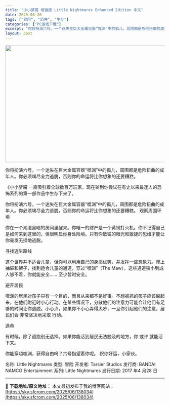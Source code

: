 ```yaml
---
title: "小小梦魇 增强版 Little Nightmares Enhanced Edition 中文"
date: 2025-06-26
tags: ["冒险", "恐怖", "生存"]
categories: ["PC游戏下载"]
excerpt: "你将扮演六号，一个迷失在巨大金属容器“噬渊”中的孤儿，周围都是危险扭曲的成年人。你必须竭尽全力逃脱，否则你的命运将比你想象的还要糟糕。 《小小梦魇 一直吸引着全球数百万玩家。现在轮到你尝试在有史以来最迷人的恐怖系列的第一部作品中生存下来了。 你将扮演六号，一个迷失在巨大金属容器“噬渊”中的孤儿，周围&hellip;"
layout: post
---
```


<img class="aligncenter size-full wp-image-138035" src="https://sky.sfcrom.com/wp-content/uploads/2025/06/2025062604424768.webp" alt="" width="660" height="370" />

你将扮演六号，一个迷失在巨大金属容器“噬渊”中的孤儿，周围都是危险扭曲的成年人。你必须竭尽全力逃脱，否则你的命运将比你想象的还要糟糕。

《小小梦魇 一直吸引着全球数百万玩家。现在轮到你尝试在有史以来最迷人的恐怖系列的第一部作品中生存下来了。

你将扮演六号，一个迷失在巨大金属容器“噬渊”中的孤儿，周围都是危险扭曲的成年人。你必须竭尽全力逃脱，否则你的命运将比你想象的还要糟糕。
观察周围环境

你在一个潮湿黑暗的房间里醒来。你唯一的财产是一个黄铜打火机。你不记得自己是如何来到这里的，但很明显你身处险境。只有你敏锐的眼光和敏捷的思维才能让你毫发无损地逃脱。

寻找逃生路线

这个世界并不适合儿童，但你可以利用自己的身高优势，并发挥一些想象力。爬上抽屉和架子，找到适合儿童的通道，穿过“噬渊”（The Maw），这些通道狭小到成人够不着，你就能安全…… 至少暂时安全。

避开居民

噬渊的居民对孩子只有一个目的，而且从来都不是好事。不想被抓的孩子应该躲起来，在他们附近时小心行动。在某些情况下，分散他们的注意力可能会让他们有足够的时间让你逃脱。小心点，如果你不小心弄得太吵，一旦你引起他们的注意，居​​民们会 非常坚决地采取 行动。

逃命

有时候，除了逃跑别无选择。如果你能活到居民无法触及的地方，你 或许 就能活下来。

你能穿越噬渊，获得自由吗？六号指望着你呢。 祝你好运，小家伙。

名称: Little Nightmares
类型: 冒险
开发者: Tarsier Studios
发行商: BANDAI NAMCO Entertainment
系列: Little Nightmares
发行日期: 2017 年4 月28 日

---
📖 **下载地址/原文地址：** 本文最初发布于我的博客网站：[https://sky.sfcrom.com/2025/06/138034](https://sky.sfcrom.com/2025/06/138034)
